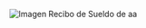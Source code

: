 ![Imagen Recibo de Sueldo de aa](https://raw.github.ibm.com/skol/agentic-ai-client-bootcamp/main/usecases/business-automation/assets/Business_Automation_Architecture.png?token=GHSAT0AAAAAAACRRDF2M3IMYVB47U3OKTEE2CO6JQA)